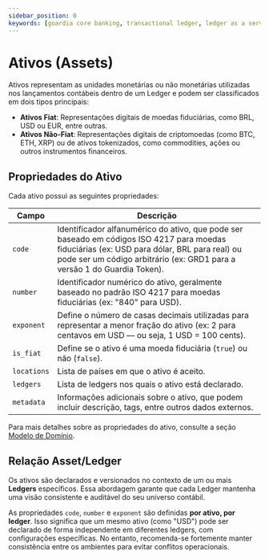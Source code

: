 ```yaml
---
sidebar_position: 0
keywords: [guardia core banking, transactional ledger, ledger as a service, modulo de ledger da guardia, assets, ias-1, ias-8]
---
```


# Ativos (Assets)

Ativos representam as unidades monetárias ou não monetárias utilizadas nos lançamentos contábeis dentro de um Ledger e podem ser classificados em dois tipos principais:

- **Ativos Fiat**: Representações digitais de moedas fiduciárias, como BRL, USD ou EUR, entre outras.
- **Ativos Não-Fiat**: Representações digitais de criptomoedas (como BTC, ETH, XRP) ou de ativos tokenizados, como commodities, ações ou outros instrumentos financeiros.

## Propriedades do Ativo

Cada ativo possui as seguintes propriedades:

| Campo       | Descrição |
|-------------|-----------|
| `code`      | Identificador alfanumérico do ativo, que pode ser baseado em códigos ISO 4217 para moedas fiduciárias (ex: USD para dólar, BRL para real) ou pode ser um código arbitrário (ex: GRD1 para a versão 1 do Guardia Token). |
| `number`    | Identificador numérico do ativo, geralmente baseado no padrão ISO 4217 para moedas fiduciárias (ex: "840" para USD). |
| `exponent`  | Define o número de casas decimais utilizadas para representar a menor fração do ativo (ex: 2 para centavos em USD — ou seja, 1 USD = 100 cents). |
| `is_fiat`   | Define se o ativo é uma moeda fiduciária (`true`) ou não (`false`). |
| `locations` | Lista de países em que o ativo é aceito. |
| `ledgers`   | Lista de ledgers nos quais o ativo está declarado. |
| `metadata`  | Informações adicionais sobre o ativo, que podem incluir descrição, tags, entre outros dados externos. |

Para mais detalhes sobre as propriedades do ativo, consulte a seção [Modelo de Domínio](../models/index.md#asset).

## Relação Asset/Ledger

Os ativos são declarados e versionados no contexto de um ou mais **Ledgers** específicos. Essa abordagem garante que cada Ledger mantenha uma visão consistente e auditável do seu universo contábil.

As propriedades `code`, `number` e `exponent` são definidas **por ativo, por ledger**. Isso significa que um mesmo ativo (como "USD") pode ser declarado de forma independente em diferentes ledgers, com configurações específicas. No entanto, recomenda-se fortemente manter consistência entre os ambientes para evitar conflitos operacionais.

